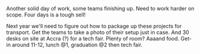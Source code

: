 Another solid day of work, some teams finishing up. Need to work harder on scope. Four days is a tough sell!

Next year we'll need to figure out how to package up these projects for transport. Get the teams to take a photo of their setup just in case. And 30 desks on site at Accra (?) for a tech fair. Plenty of room? Aaaand food. Get-in around 11-12, lunch @1, graduation @2 then tech fair.